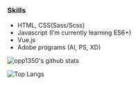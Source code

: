 ### Skills
* HTML, CSS(Sass/Scss)
* Javascript (I’m currently learning ES6+)
* Vue.js
* Adobe programs (AI, PS, XD)


![opp1350's github stats](https://github-readme-stats.vercel.app/api?username=opp1350)

![Top Langs](https://github-readme-stats.vercel.app/api/top-langs/?username=opp1350&layout=compact)
